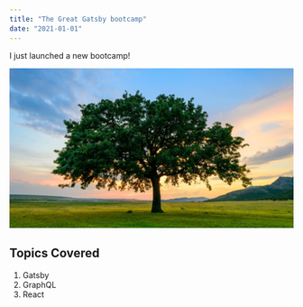 ```yaml
---
title: "The Great Gatsby bootcamp"
date: "2021-01-01"
---
```

I just launched a new bootcamp!

![image](./image.jpg)

## Topics Covered

1. Gatsby
2. GraphQL
3. React